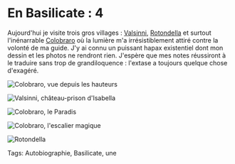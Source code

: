 # En Basilicate : 4

Aujourd'hui je visite trois gros villages : [Valsinni](http://fr.wikipedia.org/wiki/Valsinni), [Rotondella](http://fr.wikipedia.org/wiki/Rotondella) et surtout l'inénarrable [Colobraro](http://fr.wikipedia.org/wiki/Colobraro) où la lumière m'a irrésistiblement attiré contre la volonté de ma guide. J'y ai connu un puissant hapax existentiel dont mon dessin et les photos ne rendront rien. J'espère que mes notes réussiront à le traduire sans trop de grandiloquence : l'extase a toujours quelque chose d'exagéré.<span id="more-33902"></span>

![Colobraro, vue depuis les hauteurs](http://blog.tcrouzet.comhttps://tcrouzet.com/images_tc/2013/12/colobraro3.jpg)

![Valsinni, château-prison d'Isabella](http://blog.tcrouzet.comhttps://tcrouzet.com/images_tc/2013/12/valsinni.jpg)

![Colobraro, le Paradis](http://blog.tcrouzet.comhttps://tcrouzet.com/images_tc/2013/12/colobraro.jpg)

![Colobraro, l'escalier magique](http://blog.tcrouzet.comhttps://tcrouzet.com/images_tc/2013/12/colobraro2.jpg)

![Rotondella](http://blog.tcrouzet.comhttps://tcrouzet.com/images_tc/2013/12/rotondella.jpg)



Tags: Autobiographie, Basilicate, une